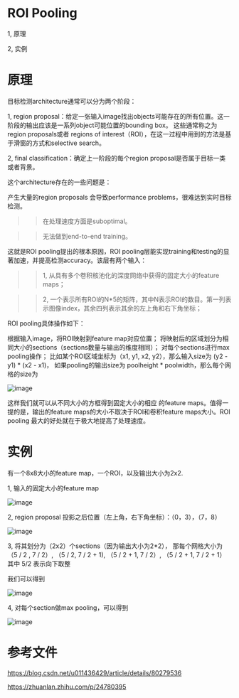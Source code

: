 # ROI Pooling

1, 原理

2, 实例



# 原理

目标检测architecture通常可以分为两个阶段：
 
1, region proposal：给定一张输入image找出objects可能存在的所有位置。这一阶段的输出应该是一系列object可能位置的bounding box。
  这些通常称之为region proposals或者 regions of interest（ROI），在这一过程中用到的方法是基于滑窗的方式和selective search。
  
2, final classification：确定上一阶段的每个region proposal是否属于目标一类或者背景。


这个architecture存在的一些问题是：

产生大量的region proposals 会导致performance problems，很难达到实时目标检测。
>> 在处理速度方面是suboptimal。

>> 无法做到end-to-end training。

这就是ROI pooling提出的根本原因，ROI pooling层能实现training和testing的显著加速，并提高检测accuracy。该层有两个输入：

>> 1, 从具有多个卷积核池化的深度网络中获得的固定大小的feature maps；

>> 2, 一个表示所有ROI的N*5的矩阵，其中N表示ROI的数目。第一列表示图像index，其余四列表示其余的左上角和右下角坐标；


ROI pooling具体操作如下：

根据输入image，将ROI映射到feature map对应位置；
将映射后的区域划分为相同大小的sections（sections数量与输出的维度相同）；
对每个sections进行max pooling操作；
比如某个ROI区域坐标为（x1, y1, x2, y2），那么输入size为 (y2 - y1) * (x2 - x1)，
如果pooling的输出size为 poolheight *  poolwidth，那么每个网格的size为

![image](https://user-images.githubusercontent.com/37278270/131209961-01286895-17f6-4664-9201-ee08353f9a44.png)

这样我们就可以从不同大小的方框得到固定大小的相应 的feature maps。值得一提的是，输出的feature maps的大小不取决于ROI和卷积feature maps大小。ROI pooling 最大的好处就在于极大地提高了处理速度。


# 实例

有一个8x8大小的feature map，一个ROI，以及输出大小为2x2.

1, 输入的固定大小的feature map

![image](https://user-images.githubusercontent.com/37278270/131202721-10bc5b04-cf6a-4d09-8298-08140c0d4a13.png)

2, region proposal 投影之后位置（左上角，右下角坐标）：（0，3），（7，8）

![image](https://user-images.githubusercontent.com/37278270/131202729-2534be83-2216-4775-8a01-6fb3ae0ad8c3.png)

3, 将其划分为（2x2）个sections（因为输出大小为2*2），
那每个网格大小为 （5 / 2 , 7 / 2）, （5 / 2, 7 / 2 + 1), （5 / 2 + 1, 7 / 2）, （5 / 2 + 1, 7 / 2 + 1）
其中 5/2 表示向下取整

我们可以得到

![image](https://user-images.githubusercontent.com/37278270/131202740-56b8805e-a0f2-4c89-b701-41e16db69f4e.png)

4, 对每个section做max pooling，可以得到

![image](https://user-images.githubusercontent.com/37278270/131202743-65d44a50-cf94-4807-a15e-700e6e3f0620.png)


# 参考文件

https://blog.csdn.net/u011436429/article/details/80279536

https://zhuanlan.zhihu.com/p/24780395

